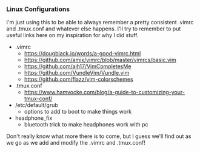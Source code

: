 ### Linux Configurations
I'm just using this to be able to always remember a pretty consistent .vimrc and .tmux.conf and whatever else happens. I'll try to remember to put useful links here on my inspiration for why I did stuff.

* .vimrc
  * https://dougblack.io/words/a-good-vimrc.html
  * https://github.com/amix/vimrc/blob/master/vimrcs/basic.vim
  * https://github.com/ajh17/VimCompletesMe
  * https://github.com/VundleVim/Vundle.vim
  * https://github.com/flazz/vim-colorschemes
* .tmux.conf
  * https://www.hamvocke.com/blog/a-guide-to-customizing-your-tmux-conf/
* /etc/default/grub
  * options to add to boot to make things work
* headphone_fix
  * bluetooth trick to make headphones work with pc

Don't really know what more there is to come, but I guess we'll find out as we go as we add and modify the .vimrc and .tmux.conf!
